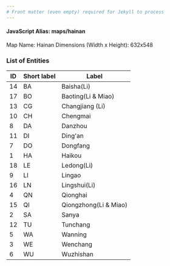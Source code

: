 ```yaml
---
# Front matter (even empty) required for Jekyll to process
---
```


#### JavaScript Alias: maps/hainan

Map Name: Hainan
Dimensions (Width x Height): 632x548





### List of Entities

ID | Short label | Label
---|---|---|
14|BA|Baisha(Li)
17|BO|Baoting(Li & Miao)
13|CG|Changjiang (Li)
10|CH|Chengmai
8|DA|Danzhou
11|DI|Ding'an
7|DO|Dongfang
1|HA|Haikou
18|LE|Ledong(Li)
9|LI|Lingao
16|LN|Lingshui(Li)
4|QN|Qionghai
15|QI|Qiongzhong(Li & Miao)
2|SA|Sanya
12|TU|Tunchang
5|WA|Wanning
3|WE|Wenchang
6|WU|Wuzhishan

